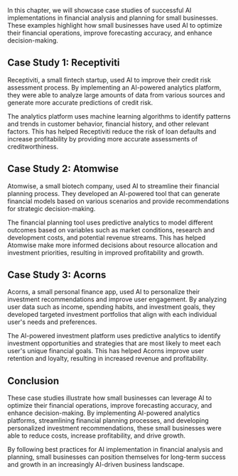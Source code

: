 

In this chapter, we will showcase case studies of successful AI implementations in financial analysis and planning for small businesses. These examples highlight how small businesses have used AI to optimize their financial operations, improve forecasting accuracy, and enhance decision-making.

Case Study 1: Receptiviti
-------------------------

Receptiviti, a small fintech startup, used AI to improve their credit risk assessment process. By implementing an AI-powered analytics platform, they were able to analyze large amounts of data from various sources and generate more accurate predictions of credit risk.

The analytics platform uses machine learning algorithms to identify patterns and trends in customer behavior, financial history, and other relevant factors. This has helped Receptiviti reduce the risk of loan defaults and increase profitability by providing more accurate assessments of creditworthiness.

Case Study 2: Atomwise
----------------------

Atomwise, a small biotech company, used AI to streamline their financial planning process. They developed an AI-powered tool that can generate financial models based on various scenarios and provide recommendations for strategic decision-making.

The financial planning tool uses predictive analytics to model different outcomes based on variables such as market conditions, research and development costs, and potential revenue streams. This has helped Atomwise make more informed decisions about resource allocation and investment priorities, resulting in improved profitability and growth.

Case Study 3: Acorns
--------------------

Acorns, a small personal finance app, used AI to personalize their investment recommendations and improve user engagement. By analyzing user data such as income, spending habits, and investment goals, they developed targeted investment portfolios that align with each individual user's needs and preferences.

The AI-powered investment platform uses predictive analytics to identify investment opportunities and strategies that are most likely to meet each user's unique financial goals. This has helped Acorns improve user retention and loyalty, resulting in increased revenue and profitability.

Conclusion
----------

These case studies illustrate how small businesses can leverage AI to optimize their financial operations, improve forecasting accuracy, and enhance decision-making. By implementing AI-powered analytics platforms, streamlining financial planning processes, and developing personalized investment recommendations, these small businesses were able to reduce costs, increase profitability, and drive growth.

By following best practices for AI implementation in financial analysis and planning, small businesses can position themselves for long-term success and growth in an increasingly AI-driven business landscape.


